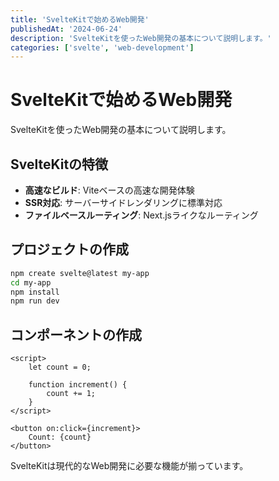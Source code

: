 ```yaml
---
title: 'SvelteKitで始めるWeb開発'
publishedAt: '2024-06-24'
description: 'SvelteKitを使ったWeb開発の基本について説明します。'
categories: ['svelte', 'web-development']
---
```


# SvelteKitで始めるWeb開発

SvelteKitを使ったWeb開発の基本について説明します。

## SvelteKitの特徴

- **高速なビルド**: Viteベースの高速な開発体験
- **SSR対応**: サーバーサイドレンダリングに標準対応
- **ファイルベースルーティング**: Next.jsライクなルーティング

## プロジェクトの作成

```bash
npm create svelte@latest my-app
cd my-app
npm install
npm run dev
```

## コンポーネントの作成

```svelte
<script>
	let count = 0;

	function increment() {
		count += 1;
	}
</script>

<button on:click={increment}>
	Count: {count}
</button>
```

SvelteKitは現代的なWeb開発に必要な機能が揃っています。
